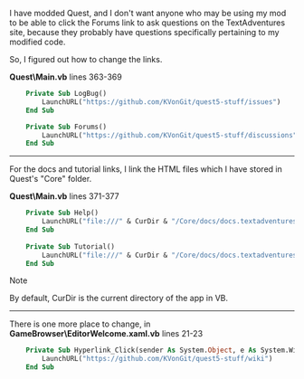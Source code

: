 I have modded Quest, and I don't want anyone who may be using my mod to be able to click the Forums link to ask questions on the TextAdventures site, because they probably have questions specifically pertaining to my modified code.

So, I figured out how to change the links.

**Quest\Main.vb** lines 363-369

```vb
    Private Sub LogBug()
        LaunchURL("https://github.com/KVonGit/quest5-stuff/issues")
    End Sub

    Private Sub Forums()
        LaunchURL("https://github.com/KVonGit/quest5-stuff/discussions")
    End Sub
```

---
For the docs and tutorial links, I link the HTML files which I have stored in Quest's "Core" folder.

**Quest\Main.vb** lines 371-377

```vb
    Private Sub Help()
        LaunchURL("file:///" & CurDir & "/Core/docs/docs.textadventures.co.uk/quest/index.html")
    End Sub
    
    Private Sub Tutorial()
        LaunchURL("file:///" & CurDir & "/Core/docs/docs.textadventures.co.uk/quest/tutorial/index.html")
    End Sub

```

> [!NOTE]
> By default, CurDir is the current directory of the app in VB.

---
There is one more place to change, in **GameBrowser\EditorWelcome.xaml.vb** lines 21-23

```vb
    Private Sub Hyperlink_Click(sender As System.Object, e As System.Windows.RoutedEventArgs)
        LaunchURL("https://github.com/KVonGit/quest5-stuff/wiki")
    End Sub

```
